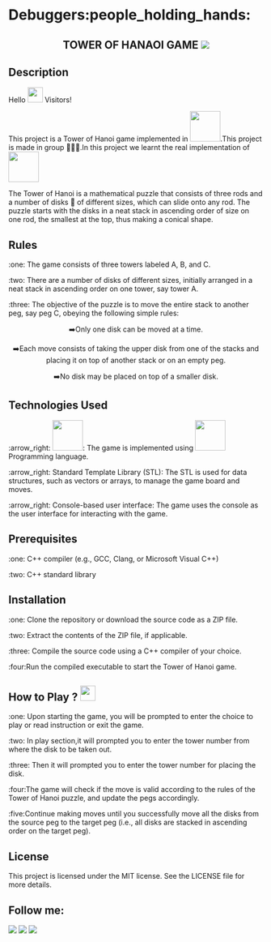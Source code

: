<h1><strong>Debuggers:people_holding_hands:</strong></h1>
 
<h2 align = "center"><strong>TOWER OF HANAOI GAME <img src="https://img.shields.io/badge/CodinGame-F2BB13?style=for-the-badge&logo=codingame&logoColor=white"></strong></h2>
  
<h2>Description</h2>
  
Hello <img src="https://github.com/MartinHeinz/MartinHeinz/blob/df88815a7949b4a77698750667082fb51755de58/wave.gif" width="30px"> Visitors!

This project is a Tower of Hanoi game implemented in <img src="https://img.shields.io/badge/C%2B%2B-00599C?style=for-the-badge&logo=c%2B%2B&logoColor=white" width="60px">.This project is made in group :family_man_man_boy:.In this project we learnt the real implementation of <img src="https://img.shields.io/badge/C%2B%2B-00599C?style=for-the-badge&logo=c%2B%2B&logoColor=white" width="60px">

The Tower of Hanoi is a mathematical puzzle that consists of three rods and a number of disks :minidisc: of different sizes, which can slide onto any rod. The puzzle starts with the disks in a neat stack in ascending order of size on one rod, the smallest at the top, thus making a conical shape.
 
<h2><strong>Rules</strong></h2>
<p>:one: The game consists of three towers labeled A, B, and C.</p>
<p>:two: There are a number of disks of different sizes, initially arranged in a neat stack in ascending order on one tower, say tower A.</p>
<p>:three: The objective of the puzzle is to move the entire stack to another peg, say peg C, obeying the following simple rules:</p>
           <p align = "center">➡️Only one disk can be moved at a time.</p>
           <p align = "center">➡️Each move consists of taking the upper disk from one of the stacks and placing it on top of another stack or on an empty peg.</p>
           <p align = "center">➡️No disk may be placed on top of a smaller disk.</p>
<h2><strong>Technologies Used</strong></h2>
<p>:arrow_right: <img src="https://img.shields.io/badge/C%2B%2B-00599C?style=for-the-badge&logo=c%2B%2B&logoColor=white" width="60px">: The game is implemented using <img src="https://img.shields.io/badge/C%2B%2B-00599C?style=for-the-badge&logo=c%2B%2B&logoColor=white" width="60px"> Programming language.</p>
<p>:arrow_right: Standard Template Library (STL): The STL is used for data structures, such as vectors or arrays, to manage the game board and moves.</p>
<p>:arrow_right: Console-based user interface: The game uses the console as the user interface for interacting with the game.</p>
<h2><strong>Prerequisites</strong></h2>
<p>:one: C++ compiler (e.g., GCC, Clang, or Microsoft Visual C++)</p>
<p>:two: C++ standard library</p>
<h2><strong>Installation</strong></h2>
<p>:one: Clone the repository or download the source code as a ZIP file.</p>
<p>:two: Extract the contents of the ZIP file, if applicable.</p>
<p>:three: Compile the source code using a C++ compiler of your choice.</p>
<p>:four:Run the compiled executable to start the Tower of Hanoi game.</p>
<h2><strong>How to Play ? <img src = "https://i.pinimg.com/originals/1b/dd/59/1bdd59c54518071ca002fcec3f65dedb.gif" width = "30px"></strong></h2>
<p>:one: Upon starting the game, you will be prompted to enter the choice to play or read instruction or exit the game.</p>
<p>:two: In play section,it will prompted you to enter the tower number from where the disk to be taken out.</p>
<p>:three: Then it will prompted you to enter the tower number for placing the disk.</p> 
<p>:four:The game will check if the move is valid according to the rules of the Tower of Hanoi puzzle, and update the pegs accordingly.</p>
<p>:five:Continue making moves until you successfully move all the disks from the source peg to the target peg (i.e., all disks are stacked in ascending order on the target peg).</p>

<h2><strong>License</strong></h2>
<p>This project is licensed under the MIT license. See the LICENSE file for more details.</p>

<h2><strong>Follow me:</strong></h2>
<p><img src ="https://img.shields.io/badge/Instagram-E4405F?style=for-the-badge&logo=instagram&logoColor=white"><a href = "https://www.instagram.com/rudrik_patel_04/"></a> <img src ="https://img.shields.io/badge/LinkedIn-0077B5?style=for-the-badge&logo=linkedin&logoColor=white"><a href = "https://www.linkedin.com/in/rudrik-patel-726697254"></a> <img src ="https://img.shields.io/badge/GitHub-100000?style=for-the-badge&logo=github&logoColor=white"><a href ="https://github.com/Rudrik01"></a>
